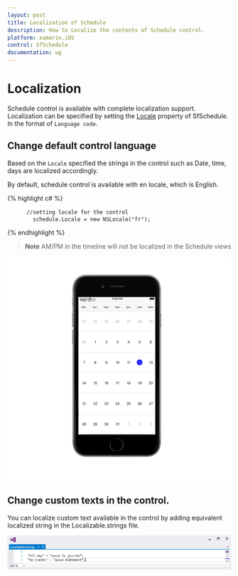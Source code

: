 ```yaml
---
layout: post
title: Localization of Schedule
description: How to Localize the contents of Schedule control.
platform: xamarin.iOS
control: SfSchedule
documentation: ug
---
```


# Localization

Schedule control is available with complete localization support. Localization can be specified by setting the [Locale](https://help.syncfusion.com/cr/cref_files/xamarin-ios/sfschedule/Syncfusion.SfSchedule.iOS~Syncfusion.SfSchedule.iOS.SFSchedule~Locale.html) property of SfSchedule. In the format of `Language code`.

## Change default control language

Based on the `Locale` specified the strings in the control such as Date, time, days are localized accordingly.

By default, schedule control is available with en locale, which is English.


{% highlight c# %}   
    
          //setting locale for the control
            schedule.Locale = new NSLocale("fr");
 
{% endhighlight %}   
 

>**Note** AM/PM in the timeline will not be localized in the Schedule views 

![](LocalizationGlobalization_images/Localization.png)   

## Change custom texts in the control.

You can localize custom text available in the control by adding equivalent localized string in the Localizable.strings file. 

![](LocalizationGlobalization_images/Localization_IOS.png)  

